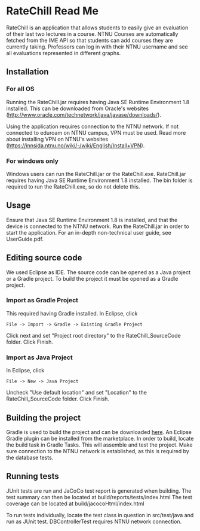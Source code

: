 # RateChill Read Me

RateChill is an application that allows students to easily give an 
evaluation of their last two lectures in a course. NTNU Courses are 
automatically fetched from the IME API so that students can add courses 
they are currently taking. Professors can log in with their NTNU username 
and see all evaluations represented in different graphs.


## Installation

### For all OS
Running the RateChill.jar requires having Java SE Runtime Environment 1.8
installed. This can be downloaded from Oracle's websites
(http://www.oracle.com/technetwork/java/javase/downloads/).

Using the application requires connection to the NTNU network.
If not connected to eduroam on NTNU campus, VPN must be used. 
Read more about installing VPN on NTNU's websites
(https://innsida.ntnu.no/wiki/-/wiki/English/Install+VPN).

### For windows only
Windows users can run the RateChill.jar or the RateChill.exe. RateChill.jar
requires having Java SE Runtime Environment 1.8 installed. The bin
folder is required to run the RateChill.exe, so do not delete this.


## Usage
Ensure that Java SE Runtime Environment 1.8 is installed, and that the
device is connected to the NTNU network. 
Run the RateChill.jar in order to start the application.
For an in-depth non-technical user guide, see UserGuide.pdf.


## Editing source code
We used Eclipse as IDE. The source code can be opened as a Java project
or a Gradle project. To build the project it must be opened as a Gradle
project.

### Import as Gradle Project
This required having Gradle installed.
In Eclipse, click

	File -> Import -> Gradle -> Existing Gradle Project

Click next and set "Project root directory"
to the RateChill_SourceCode folder. Click Finish. 

### Import as Java Project
In Eclipse, click

	File -> New -> Java Project

Uncheck "Use default location" and set "Location" to the RateChill_SourceCode
folder. Click Finish.


## Building the project
Gradle is used to build the project and can be downloaded 
[here](https://gradle.org/install).
An Eclipse Gradle plugin can be installed from the marketplace.
In order to build, locate the build task in Gradle Tasks.
This will assemble and test the project. Make sure connection to the 
NTNU network is established, as this is required by the database tests. 


## Running tests
JUnit tests are run and JaCoCo test report is generated when building.
The test summary can then be located at build/reports/tests/index.html
The test coverage can be located at build/jacocoHtml/index.html

To run tests individually, locate the test class in question in
src/test/java and run as JUnit test.
DBControllerTest requires NTNU network connection.

